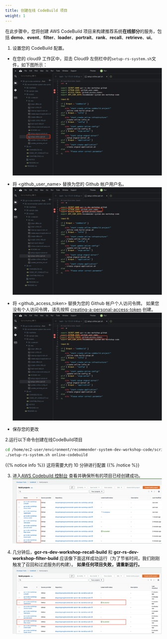 ```yaml
---
title: 创建在线 CodeBuild 项目
weight: 1
---
```


在此步骤中，您将创建 AWS CodeBuild 项目来构建推荐系统**在线部分**的服务，包括 **demo**、**event**、**filter**、**loader**、**portrait**、**rank**、**recall**、**retrieve**、**ui**。

1. 设置您的 CodeBuild 配置。
- 在您的 cloud9 工作区中，双击 Cloud9 左侧栏中的`setup-rs-system.sh`文件，如下图所示：
  ![Update Codebuild Config](/images/update-codebuild-config.png)

- 将 <github_user_name> 替换为您的 Github 帐户用户名。
  ![Update Codebuild Github user](/images/update-codebuild-github-user.png)

- 将 <github_access_token> 替换为您的 Github 帐户个人访问令牌。 如果您没有个人访问令牌，请先按照 [creating-a-personal-access-token](https://docs.github.com/en/github/authenticating-to-github/keeping-your-account-and-data-secure/creating-a-personal-access-token) 创建。
  ![Update Codebuild Access Token](/images/update-codebuild-access-token.png)

- 保存您的更改

2.运行以下命令创建在线CodeBuild项目

```sh
cd /home/ec2-user/environment/recommender-system-dev-workshop-code/scripts
./setup-rs-system.sh online-codebuild
```
{{% notice info %}}
这将需要大约 10 分钟进行配置
{{% /notice %}}

3. 进入[AWS Codebuild 控制台](https://ap-northeast-1.console.aws.amazon.com/codesuite/codebuild/home?region=ap-northeast-1) 查看并确保所有的项目已经创建成功。
   ![Codebuild Created](/images/codebuild-created.png)

4. 几分钟后，**gcr-rs-dev-workshop-recall-build** 和 **gcr-rs-dev-workshop-filter-build** 应该像下面这样成功运行（为了节省时间，我们刚刚触发了召回和过滤服务的构建）。 **如果任何项目失败，请重新运行。**
   ![Codebuild Succeed](/images/codebuild-successfully.png)
